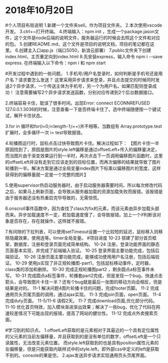 # 2018年10月20日

#个人项目布局说明
1.新建一个文件夹sell，作为项目文件夹。
2.本次使用vscode开发。
3.ctrl+~打开终端。
4.终端输入：npm init ，生成一个package.jason文件，这个文件是node后端的说明文件，服务器运行的时候会去照这个文件和对应的包。
5.创建README.md，这个文件是项目的说明文档，项目的笔记都在这里。
6.创建主入口app.js（端口5050，新浪云部署）
7.public文件夹下创建index.html，主页重定向到index.html
8.先安装express，输入命令 npm i --save express.
在终端输入以下命令：npm i 和 npm start


#开发过程中遇到的一些问题。
1.手机号/用户名登录时，如何判断是手机号还是用户名？请求要怎么发送？
这里采用异步请求来登录，并且点击提交的时候同时发送2个异步请求，一个传送主体为手机号，另一个为用户名。如果匹配则登录成功！
注意需要编写2个异步请求发送函数，分别对应传递到2个后台数据接口。

2.终端容易卡住，耽误了很多时间。出现Error: connect ECONNREFUSED 127.0.0.1:3036的时候，注意查看一下是否终端卡住了。选中终端随便按一个键试试，解开卡住状态。

3.for in 循环和for(i=0;i<length-1;i++)并不相等。当数组有 Array.prototype.test  扩展时，会多循环一次 i= test导致报错。

4.轮播图运行时，鼠标点击过快导致图片卡住。解决过程如下：
【图片卡住一半原因找到了，原因是图片的style.left偏移是通过offsetLeft+传入的偏移量决定，而当图片由于渐变效果运行到一半时，再次点击下一页调用偏移图片函数时，这里的offsetLeft并没有走到它应该走到的目标位置，而再次偏移的结果就导致了图片轮播到一半。解决方案是通过全局变量index图片下标乘以偏移图片的宽度，这样获得到的偏移量就一定是一个完整的图片】

5.使用supervisor热启动服务器时，由于启动服务器需要时间，所以每次修改代码之后，如果马上刷新页面，会导致从服务器加载的资源加载失败而报错。该报错是由于服务器还没有热重启完毕导致的，无需惊慌。

6.onscroll事件函数中，因为查找了class为fix的元素，而该元素由异步加载头部而来。异步加载速度不一定，若加载速度慢了，会导致报错。加上一个if判断该对象是否存在，存在就操作，这样就不报错。

7.有间隙的下拉列表，可以使用setTimeout设置一个比较短的延迟，鼠标移入则移除隐藏效果，使用连等。timer全局变量。
#项目进度
10-23 搭建了部分首页框架，数据库，注册和登录页面完成简单结构。
10-24 注册，登录功能界面的静态页面基本实现，并完成了前端输入验证。
10-25 登录界面主要功能完成，包括后端验证。
10-26 注册页面主要功能完成，能够成功使用用户名注册，包括后端验证。
10-29 使用js实现了非正规轮播图-part1，包括鼠标移动事件，定时器，class类的添加和删除。
10-30 完成正规轮播图part2 ，剩余圆点a标签事件未写。
10-31 完成圆点a标签事件，轮播套part2完成，但是发现一个bug，快速点击箭头，会导致图片卡住一半？还有个bug就是最后一张图的移动方向会相反，但是结果是对的。
11-1 解决问题4图片轮播卡住的问题，完成footer页脚。
11-2 完成通用页头页尾页面的调用，通过ajax实现。
11-3 完成join页面，open页面。
11-4 完成duty页面。
11-5/11-6 请假2天。
11-7 完成download页面,优化部分代码。
11-10 优化首页特效，加入模块渐进渐出效果；解决了一些bug，优化了代码在网速较差情况下可能出现的报错，提高了网站的健壮性。
11-12 完成点外卖搜索页面。

#学习到的知识点。
1.offsetLeft获取的是元素相对于其最近的一个具有定位属性的父元素的当前左偏移量，并且获取到的是没有单位的数字，offsetLeft是一个只读属性，无法改变元素位置。
而style.left获取到的也是具有position属性元素的左偏移量，但是只能获取内联样式中的style.left，即外部css中定义的left是获取不到的。console的果是空。
2.ajax发送异步请求实现通用页头页尾界面。

